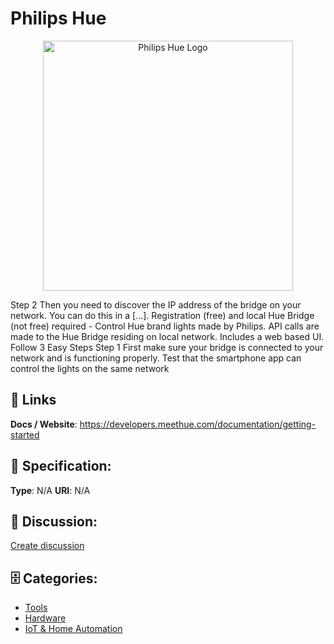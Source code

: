 # Philips Hue
<p align="center">
    <img width="400" src="https://raw.githubusercontent.com/apis-list/apis-list/main/apis/philips-hue/logo_256x256.png" alt="Philips Hue Logo"/>
</p>

Step 2 Then you need to discover the IP address of the bridge on your network.  You can do this in a […]. Registration (free) and local Hue Bridge (not free) required - Control Hue brand lights made by Philips. API calls are made to the Hue Bridge residing on local network. Includes a web based UI. Follow 3 Easy Steps Step 1 First make sure your bridge is connected to your network and is functioning properly. Test that the smartphone app can control the lights on the same network

##  🔗 Links
**Docs / Website**: https://developers.meethue.com/documentation/getting-started

## 🧬 Specification:
**Type**: N/A
**URI**: N/A

## 💬 Discussion:
[Create discussion](https://github.com/apis-list/apis-list/discussions/new)

## 🗄️ Categories:
- [Tools](https://github.com/apis-list/apis-list#tools)
- [Hardware](https://github.com/apis-list/apis-list#hardware)
- [IoT & Home Automation](https://github.com/apis-list/apis-list#iot--home-automation)










